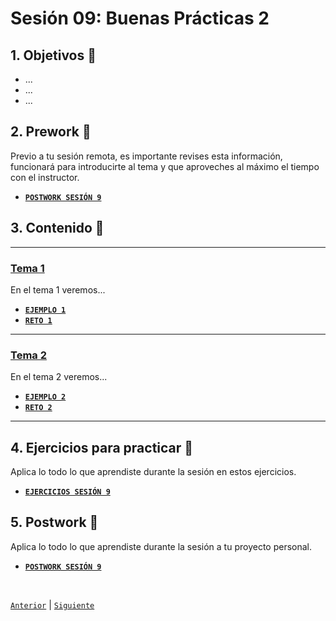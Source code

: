 # Sesión 09: Buenas Prácticas 2

<div>

## 1. Objetivos :dart:

- ...
- ...
- ...

## 2. Prework :notebook_with_decorative_cover:

Previo a tu sesión remota, es importante revises esta información, funcionará para introducirte al tema y que aproveches al máximo el tiempo con el instructor.

- [**`POSTWORK SESIÓN 9`**](Postwork/Readme.md)

## 3. Contenido :blue_book:

---

### <ins>Tema 1</ins>

En el tema 1 veremos...

- [**`EJEMPLO 1`**](Ejemplo-01/Readme.md)
- [**`RETO 1`**](Reto-01/Readme.md)

---

### <ins>Tema 2</ins>

En el tema 2 veremos...

- [**`EJEMPLO 2`**](Ejemplo-02/Readme.md)
- [**`RETO 2`**](Reto-02/Readme.md)

---

## 4. Ejercicios para practicar :hammer:

Aplica lo todo lo que aprendiste durante la sesión en estos ejercicios. 

- [**`EJERCICIOS SESIÓN 9`**](Ejercicios/Readme.md)

## 5. Postwork :memo:
Aplica lo todo lo que aprendiste durante la sesión a tu proyecto personal.

- [**`POSTWORK SESIÓN 9`**](Postwork/Readme.md)

<br>

[`Anterior`](../Session-08/README.md) | [`Siguiente`](../Session-10/README.md)

</div>